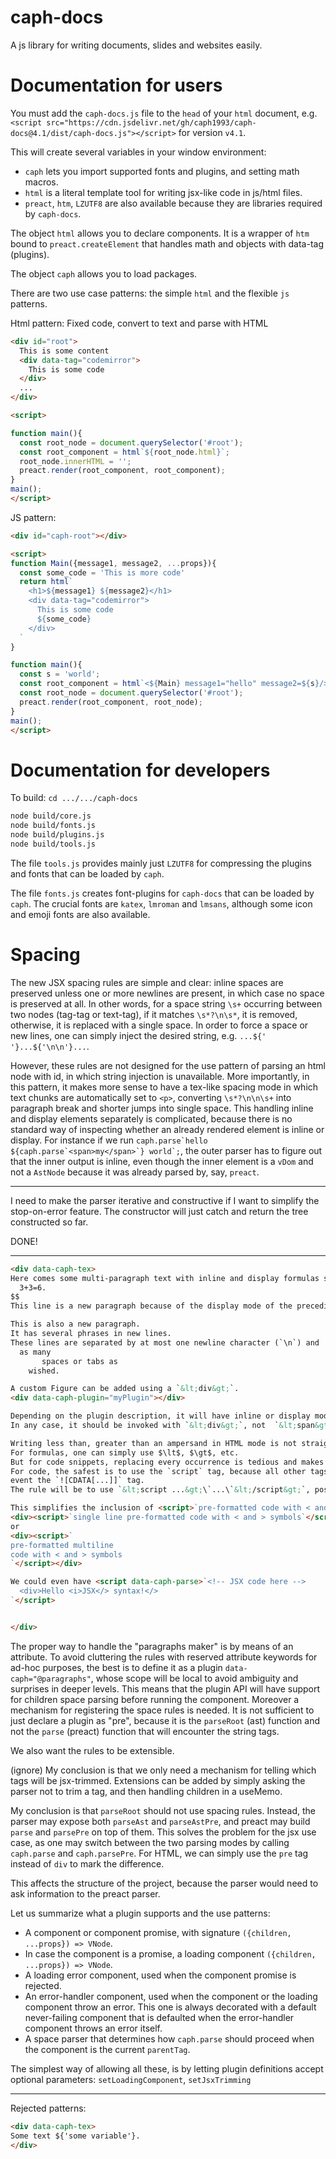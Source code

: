 # caph-docs

A js library for writing documents, slides and websites easily.

# Documentation for users

You must add the `caph-docs.js` file to the `head` of your `html` document, e.g. `<script src="https://cdn.jsdelivr.net/gh/caph1993/caph-docs@4.1/dist/caph-docs.js"></script>` for version `v4.1`.

This will create several variables in your window environment:
 - `caph` lets you import supported fonts and plugins, and setting math macros.
 - `html` is a literal template tool for writing jsx-like code in js/html files.
 - `preact`, `htm`, `LZUTF8` are also available because they are libraries required by `caph-docs`.

The object `html` allows you to declare components. It is a wrapper of `htm` bound to `preact.createElement` that handles math and objects with data-tag (plugins).

The object `caph` allows you to load packages.

There are two use case patterns: the simple `html` and the flexible `js` patterns.

Html pattern: Fixed code, convert to text and parse with HTML

```html
<div id="root">
  This is some content
  <div data-tag="codemirror">
    This is some code
  </div>
  ...
</div>

<script>

function main(){
  const root_node = document.querySelector('#root');
  const root_component = html`${root_node.html}`;
  root_node.innerHTML = '';
  preact.render(root_component, root_component);
}
main();
</script>
```

JS pattern:

```html
<div id="caph-root"></div>

<script>
function Main({message1, message2, ...props}){
  const some_code = 'This is more code'
  return html`
    <h1>${message1} ${message2}</h1>
    <div data-tag="codemirror">
      This is some code
      ${some_code}
    </div>
  `
}

function main(){
  const s = 'world';
  const root_component = html`<${Main} message1="hello" message2=${s}/>`;
  const root_node = document.querySelector('#root');
  preact.render(root_component, root_node);
}
main();
</script>
```



# Documentation for developers

To build: `cd .../.../caph-docs`

```sh
node build/core.js
node build/fonts.js
node build/plugins.js
node build/tools.js
```

The file `tools.js` provides mainly just `LZUTF8` for compressing the plugins and fonts that can be loaded by `caph`.

The file `fonts.js` creates font-plugins for `caph-docs` that can be loaded by `caph`.
The crucial fonts are `katex`, `lmroman` and `lmsans`, although some icon and emoji fonts are also available.


# Spacing

The new JSX spacing rules are simple and clear: inline spaces are preserved unless one or more newlines are present, in which case no space is preserved at all.
In other words, for a space string `\s+` occurring between two nodes (tag-tag or text-tag), if it matches `\s*?\n\s*`, it is removed, otherwise, it is replaced with a single space.
In order to force a space or new lines, one can simply inject the desired string, e.g. `...${' '}...${'\n\n'}...`.

However, these rules are not designed for the use pattern of parsing an html node with id, in which string injection is unavailable.
More importantly, in this pattern, it makes more sense to have a tex-like spacing mode in which text chunks are automatically set to `<p>`, converting `\s*?\n\n\s+` into paragraph break and shorter jumps into single space.
This handling inline and display elements separately is complicated, because there is no standard way of inspecting whether an already rendered element is inline or display.
For instance if we run ```caph.parse`hello ${caph.parse`<span>my</span>`} world`;```, the outer parser has to figure out that the inner output is inline, even though the inner element is a `vDom` and not a `AstNode` because it was already parsed by, say, `preact`.




---

I need to make the parser iterative and constructive if I want to simplify the stop-on-error feature.
The constructor will just catch and return the tree constructed so far.

DONE!

---



```html
<div data-caph-tex>
Here comes some multi-paragraph text with inline and display formulas such as $2+2=4$ and $$
  3+3=6.
$$
This line is a new paragraph because of the display mode of the preceding formula.

This is also a new paragraph.
It has several phrases in new lines.
These lines are separated by at most one newline character (`\n`) and
  as many
       spaces or tabs as   
    wished.

A custom Figure can be added using a `&lt;div&gt;`.
<div data-caph-plugin="myPlugin"></div>

Depending on the plugin description, it will have inline or display mode behavior.
In any case, it should be invoked with `&lt;div&gt;`, not  `&lt;span&gt;`.

Writing less than, greater than an ampersand in HTML mode is not straightforward.
For formulas, one can simply use $\lt$, $\gt$, etc.
But for code snippets, replacing every occurrence is tedious and makes reading the formulas difficult.
For code, the safest is to use the `script` tag, because all other tags have problems with `&lt;`,
event the `![CDATA[...]]` tag.
The rule will be to use `&lt;script ...&gt;\`...\`&lt;/script&gt;`, possibly with spaces between the tags ends and the open-close backticks, or with `String.raw`, and with the only restriction of not using `&lt;/script&gt;` inside the code itself, which is not a restriction of our parser, but more generally of HTML, as noted in some Firefox tests.

This simplifies the inclusion of <script>`pre-formatted code with < and > symbols`</script>, be it inline or in display mode:
<div><script>`single line pre-formatted code with < and > symbols`</script></div>
or
<div><script>`
pre-formatted multiline
code with < and > symbols
`</script></div>

We could even have <script data-caph-parse>`<!-- JSX code here -->
  <div>Hello <i>JSX</> syntax!</>
`</script>


</div>
```

The proper way to handle the "paragraphs maker" is by means of an attribute.
To avoid cluttering the rules with reserved attribute keywords for ad-hoc purposes, the best is to define it as a plugin `data-caph="@paragraphs"`, whose scope will be local to avoid ambiguity and surprises in deeper levels.
This means that the plugin API will have support for children space parsing before running the component.
Moreover a mechanism for registering the space rules is needed.
It is not sufficient to just declare a plugin as "pre", because it is the `parseRoot` (ast) function and not the `parse` (preact) function that will encounter the string tags.

We also want the rules to be extensible.

(ignore) My conclusion is that we only need a mechanism for telling which tags will be jsx-trimmed.
Extensions can be added by simply asking the parser not to trim a tag, and then handling children in a useMemo.

My conclusion is that `parseRoot` should not use spacing rules.
Instead, the parser may expose both `parseAst` and `parseAstPre`, and preact may build `parse` and `parsePre` on top of them.
This solves the problem for the jsx use case, as one may switch between the two parsing modes by calling `caph.parse` and `caph.parsePre`.
For HTML, we can simply use the `pre` tag instead of `div` to mark the difference.


This affects the structure of the project, because the parser would need to ask information to the preact parser.


Let us summarize what a plugin supports and the use patterns:
 - A component or component promise, with signature `({children, ...props}) => VNode`.
 - In case the component is a promise, a loading component `({children, ...props}) => VNode`.
 - A loading error component, used when the component promise is rejected.
 - An error-handler component, used when the component or the loading component throw an error. This one is always decorated with a default never-failing component that is defaulted when the error-handler component throws an error itself.
 - A space parser that determines how `caph.parse` should proceed when the component is the current `parentTag`.

The simplest way of allowing all these, is by letting plugin definitions accept optional parameters: `setLoadingComponent`, `setJsxTrimming`


---

Rejected patterns:

```html
<div data-caph-tex>
Some text ${'some variable'}.
</div>
```
